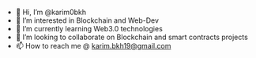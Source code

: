 - 👋 Hi, I’m @karim0bkh
- 👀 I’m interested in Blockchain and Web-Dev
- 🌱 I’m currently learning Web3.0 technologies 
- 💞️ I’m looking to collaborate on Blockchain and smart contracts projects
- 📫 How to reach me @ karim.bkh19@gmail.com
